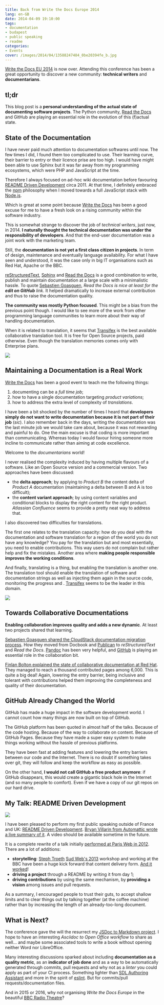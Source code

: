```yaml
---
title: Back from Write the Docs Europe 2014
lang: en-GB
date: 2014-04-09 19:10:00
tags:
- documentation
- budapest
- public speaking
- readme
categories:
- Events
cover: /images/2014/04/13588247484_0be20394fe_b.jpg
---
```


[Write the Docs EU 2014](http://conf.writethedocs.org/eu/2014/) is now over. Attending this conference has been a great opportunity to discover a new community: **technical writers** and **documentarians**.

<!--more-->

## tl;dr

This blog post is a **personal understanding of the actual state of documenting software projects**. The Python community, [Read the Docs](https://readthedocs.org/) and GitHub are playing an essential role in the evolution of this (f)actual state.

## State of the Documentation

I have never paid much attention to documentation softwares until now. The few times I did, I found them too complicated to use. Their learning curve, their barrier to entry or their licence prise are too high. I would have might been able to use Sphinx but it was far away from my programming ecosystems, which were PHP and JavaScript at the time.

Therefore I always focused on ad-hoc wiki documentation before favouring [README Driven Development](http://tom.preston-werner.com/2010/08/23/readme-driven-development.html) circa 2011. At that time, I definitely embraced the [npm](https://npmjs.org) philosophy when I moved towards a full JavaScript stack with [Node.js](http://nodejs.org/).

Which is great at some point because [Write the Docs](http://conf.writethedocs.org/) has been a good excuse for me to have a fresh look on a rising community within the software industry.

This is somewhat strange to discover the job of *technical writers*, just now, in 2014.
**I naturally thought the technical documentation was under the responsibility of developers**. And that the end-user documentation was a joint work with the marketing team.

Still, the **documentation is not yet a first class citizen in projects**. In term of design, maintenance and eventually language availability. For what I have seen and understood, it was the case only in big IT organisations such as Red Hat, Apache or the BBC.

[reStructuredText](http://docutils.sourceforge.net/rst.html), [Sphinx](http://sphinx-doc.org/) and [Read the Docs](https://readthedocs.org/) is a good combination to write, publish and maintain documentation at a large scale with a minimalistic hassle.
To quote [Sebastien Goasguen](http://sebgoa.blogspot.com/), *Read the Docs is nice at least for the **edit on GitHub** link*. It helped dramatically to increase external contribution and thus to raise the documentation quality.

**The community was mostly Python focused**. This might be a bias from the previous point though.
I would like to see more of the work from other programming language communities to learn more about their way of handling documentation.

When it is related to translation, it seems that [Transifex](https://www.transifex.com/) is the best available collaborative translation tool. It is free for Open Source projects, paid otherwise.
Even though the translation memories comes only with Enterprise plans.

![](/images/2014/04/budapest-underground.jpg)

## Maintaining a Documentation is a Real Work

[Write the Docs](http://conf.writethedocs.org/eu/2014/) has been a good event to teach me the following things:
1. documenting can be a *full time job*;
1. how to have a single documentation targeting *product variations*;
1. how to address the extra level of complexity of *translations*.

I have been a bit shocked by the number of times I heard that **developers simply do not want to write documentation because it is not part of their job** (*sic*). I also remember back in the days, writing the documentation was the last minute job we would take care about, because it was not rewarding and painful to do.
One the main excuse is that coding is more important than communicating. Whereas today I would favour hiring someone more incline to communicate rather than aiming at code excellence.

Welcome to the *documentarians* world!

I never realised the complexity induced by having multiple flavours of a software. Like an Open Source version and a commercial version. Two approaches have been discussed:
- the **delta approach**; by applying to *Product B* the content delta of *Product A* documentation (maintaining a delta between B and A is too difficult);
- the **content variant approach**; by using content variables and conditional blocks to display the right content for the right product.
*Atlassian Confluence* seems to provide a pretty neat way to address that.

I also discovered two difficulties for translations.

The first one relates to the translation capacity: how do you deal with the documentation and software translation for a region of the world you do not have any knowledge?
You pay for the translation but and most essentially, you need to enable contributions. This way users do not complain but rather help and fix the mistakes.
Another area where **making people responsible improves the working conditions**.

And finally, translating is a thing, but enabling the translation is another one. The translation tool should enable the translation of software and documentation strings as well as injecting them again in the source code, monitoring the progress and .
[Transifex](https://www.transifex.com/) seems to be the leader in this domain.

![](/images/2014/04/read-the-docs-edit-github.png)

## Towards Collaborative Documentations

**Enabling collaboration improves quality and adds a new dynamic**. At least two projects shared that learning.

[Sebastien Goasguen shared the CloudStack documentation migration process](http://sebgoa.blogspot.com/2014/03/migrating-from-publican-to-sphinx-and.html). How they moved from Docbook and [Publican](https://fedorahosted.org/publican/) to *reStructuredText* and *Read the Docs*.
[Pandoc](http://johnmacfarlane.net/pandoc/) has been very helpful, and [GitHub](https://github.com) is playing an essential role in the collaboration bit.

[Finlan Bolton explained the state of collaborative documentation at Red Hat](http://allnarfedup.com/2014/04/01/write-the-docs-eu-community-wrote-my-docs/). They managed to reach a thousand contributed pages among 6,000. This is quite a big deal!
Again, lowering the entry barrier, being inclusive and tolerant with contributions helped them improving the completeness and quality of their documentation.

## GitHub Already Changed the World

GitHub has made a huge impact in the software development world. I cannot count how many things are now built on top of GitHub.

The GitHub platform has been quoted in almost half of the talks. Because of the code hosting. Because of the way to collaborate on content. Because of GitHub Pages.
Because they have made a super easy system to make things working without the hassle of previous platforms.

They have been fast at adding features and lowering the entry barriers between our code and the Internet.
There is no doubt if something takes over git, they will follow and keep the workflow as easy as possible.

On the other hand, **I would not call GitHub a free product anymore**: if GitHub disappears, this would create a gigantic  black hole in the Internet (and so many people to comfort). Even if we have a copy of our git repos on our hard drive.

## My Talk: README Driven Development

[![](/images/2014/04/13544554865_b9b581beb8_z.jpg)](https://www.flickr.com/photos/an3ssen/13544554865/in/set-72157643227881314)

I have been pleased to perform my first public speaking outside of France and UK: [README Driven Development](https://thom4.net/talks/2014/writethedocs/). [Bryan Villarin from Automattic wrote a live summary of it](http://allnarfedup.com/2014/03/31/write-the-docs-eu-readme-driven-development/). A video should be available sometime in the future.

It is a complete rewrite of a talk initially [performed at Paris Web in 2012](http://www.paris-web.fr/2012/conferences/readme-un-fichier-nomme-plaisir.php). There are a lot of additions:

- **storytelling**: [Steph Troeth](http://stephanietroeth.com/) [Sud Web's 2013](http://sudweb.fr/2013/) workshop and working at the BBC have been a huge kick forward that content delivery form. [And it worked](https://twitter.com/idangazit/status/450604271521001472)!
- **driving a project** through a README by writing it from day 1;
- **driving contributions** by using the same mechanism, by **providing a vision** among issues and pull requests.

As a summary, I encouraged people to trust their guts, to accept shallow limits and to clear things out by talking together (at the coffee machine) rather than by increasing the length of an already-too-long document.

## What is Next?

The conference gave the will the resurrect my [JSDoc to Markdown project](https://github.com/oncletom/grunt-jsdoc-md). I hope to have an interesting *Asciidoc to Open Office workflow* to share as well… and maybe some associated tools to write a book without opening neither Word nor LibreOffice.

Many interesting discussions sparked about including **documentation as a quality metric**, as an **indicator of job done** and as a way to be automatically generated through commits, pull requests and why not as a *linter* you could apply as part of your CI process.
Something lighter than [SDL Authoring Assistant](http://www.sdl.com/products/gams/) and more in the spirit of [eslint](https://github.com/eslint/eslint). But for commits/pull requests/documentation files.

And in 2015 or 2016, why not organising *Write the Docs Europe* in the beautiful [BBC Radio Theatre](http://www.bbcradioresources.com/studios/rt.html)?
